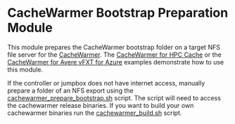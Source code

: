 # CacheWarmer Bootstrap Preparation Module

This module prepares the CacheWarmer bootstrap folder on a target NFS file server for the [CacheWarmer](../../../go/cmd/cachewarmer).  The [CacheWarmer for HPC Cache](../../examples/HPC%20Cache/cachewarmer) or the [CacheWarmer for Avere vFXT for Azure](../../examples/vfxt/cachewarmer) examples demonstrate how to use this module.

If the controller or jumpbox does not have internet access, manually prepare a folder of an NFS export using the [cachewarmer_prepare_bootstrap.sh](cachewarmer_prepare_bootstrap.sh) script.  The script will need to access the cachewarmer release binaries.  If you want to build your own cachewarmer binaries run the [cachewarmer_build.sh](cachewarmer_build.sh) script.
